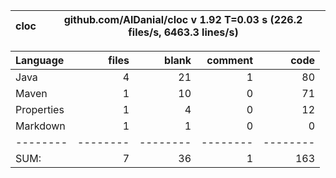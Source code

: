 

cloc|github.com/AlDanial/cloc v 1.92  T=0.03 s (226.2 files/s, 6463.3 lines/s)
--- | ---

Language|files|blank|comment|code
:-------|-------:|-------:|-------:|-------:
Java|4|21|1|80
Maven|1|10|0|71
Properties|1|4|0|12
Markdown|1|1|0|0
--------|--------|--------|--------|--------
SUM:|7|36|1|163
